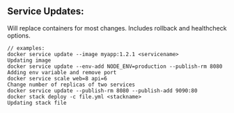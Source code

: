 ## Service Updates:
Will replace containers for most changes. Includes rollback and healthcheck options.

```
// examples:
docker service update --image myapp:1.2.1 <servicename>                   Updating image
docker service update --env-add NODE_ENV=production --publish-rm 8080     Adding env variable and remove port
docker service scale web=8 api=6                                          Change number of replicas of two services
docker service update --publish-rm 8080 --publish-add 9090:80
docker stack deploy -c file.yml <stackname>                               Updating stack file
```
